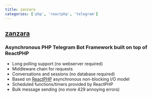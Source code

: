 ```yaml
---
title: zanzara
categories: ['php', 'reactphp', 'telegram']
---
```

## [zanzara](https://github.com/badfarm/zanzara)

### Asynchronous PHP Telegram Bot Framework built on top of ReactPHP

* Long polling support (no webserver required)
* Middleware chain for requests
* Conversations and sessions (no database required)
* Based on [ReactPHP](https://reactphp.org/) asynchronous non-blocking I/O model
* Scheduled functions/timers provided by ReactPHP
* Bulk message sending (no more 429 annoying errors)
